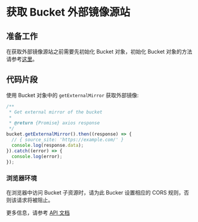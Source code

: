 # 获取 Bucket 外部镜像源站

## 准备工作

在获取外部镜像源站之前需要先初始化 Bucket 对象，初始化 Bucket 对象的方法请参考[这里](./initialize_config_and_qingstor_zh-CN.md)。

## 代码片段

使用 Bucket 对象中的 `getExternalMirror` 获取外部镜像:

```javascript
/**
 * Get external mirror of the bucket
 *
 * @return {Promise} axios response
 */
bucket.getExternalMirror().then((response) => {
  // { source_site: 'https://example.com/' }
  console.log(response.data);
}).catch((error) => {
  console.log(error);
});
```

### 浏览器环境
在浏览器中访问 Bucket 子资源时，请为此 Bucker 设置相应的 CORS 规则，否则该请求将被阻止。

更多信息，请参考 [API 文档](https://docsv3.qingcloud.com/storage/object-storage/api/bucket/external_mirror/get_external_mirror/)
